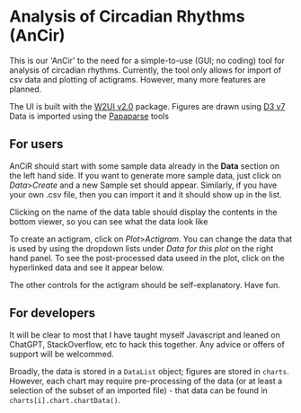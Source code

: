 # Analysis of Circadian Rhythms (AnCir)

This is our 'AnCir' to the need for a simple-to-use (GUI; no coding) tool for analysis of circadian rhythms. Currently, the tool only allows for import of csv data and plotting of actigrams. However, many more features are planned.

The UI is built with the [W2UI v2.0](https://w2ui.com/web/) package.
Figures are drawn using [D3 v7](https://d3js.org/)
Data is imported using the [Papaparse](https://www.papaparse.com/) tools

## For users
AnCiR should start with some sample data already in the **Data** section on the left hand side. If you want to generate more sample data, just click on *Data*>*Create* and a new Sample set should appear. Similarly, if you have your own .csv file, then you can import it and it should show up in the list.

Clicking on the name of the data table should display the contents in the bottom viewer, so you can see what the data look like

To create an actigram, click on *Plot*>*Actigram*. You can change the data that is used by using the dropdown lists under *Data for this plot* on the right hand panel. To see the post-processed data useed in the plot, click on the hyperlinked data and see it appear below.

The other controls for the actigram should be self-explanatory. Have fun.

## For developers
It will be clear to most that I have taught myself Javascript and leaned on ChatGPT, StackOverflow, etc to hack this together. Any advice or offers of support will be welcommed.

Broadly, the data is stored in a `DataList` object; figures are stored in `charts`. However, each chart may require pre-processing of the data (or at least a selection of the subset of an imported file) - that data can be found in `charts[i].chart.chartData()`.
